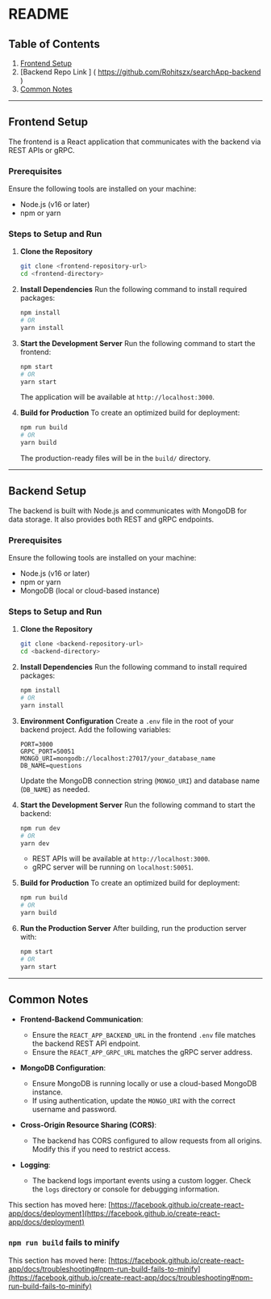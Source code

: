 # README

## Table of Contents
1. [Frontend Setup](#frontend-setup)
2. [Backend Repo Link ] ( https://github.com/Rohitszx/searchApp-backend ) 
3. [Common Notes](#common-notes)

---

## Frontend Setup
The frontend is a React application that communicates with the backend via REST APIs or gRPC.

### Prerequisites
Ensure the following tools are installed on your machine:
- Node.js (v16 or later)
- npm or yarn

### Steps to Setup and Run
1. **Clone the Repository**
   ```bash
   git clone <frontend-repository-url>
   cd <frontend-directory>
   ```

2. **Install Dependencies**
   Run the following command to install required packages:
   ```bash
   npm install
   # OR
   yarn install
   ```

3. **Start the Development Server**
   Run the following command to start the frontend:
   ```bash
   npm start
   # OR
   yarn start
   ```
   The application will be available at `http://localhost:3000`.

4. **Build for Production**
   To create an optimized build for deployment:
   ```bash
   npm run build
   # OR
   yarn build
   ```
   The production-ready files will be in the `build/` directory.

---

## Backend Setup
The backend is built with Node.js and communicates with MongoDB for data storage. It also provides both REST and gRPC endpoints.

### Prerequisites
Ensure the following tools are installed on your machine:
- Node.js (v16 or later)
- npm or yarn
- MongoDB (local or cloud-based instance)

### Steps to Setup and Run
1. **Clone the Repository**
   ```bash
   git clone <backend-repository-url>
   cd <backend-directory>
   ```

2. **Install Dependencies**
   Run the following command to install required packages:
   ```bash
   npm install
   # OR
   yarn install
   ```

3. **Environment Configuration**
   Create a `.env` file in the root of your backend project. Add the following variables:
   ```env
   PORT=3000
   GRPC_PORT=50051
   MONGO_URI=mongodb://localhost:27017/your_database_name
   DB_NAME=questions
   ```
   Update the MongoDB connection string (`MONGO_URI`) and database name (`DB_NAME`) as needed.

4. **Start the Development Server**
   Run the following command to start the backend:
   ```bash
   npm run dev
   # OR
   yarn dev
   ```
   - REST APIs will be available at `http://localhost:3000`.
   - gRPC server will be running on `localhost:50051`.

5. **Build for Production**
   To create an optimized build for deployment:
   ```bash
   npm run build
   # OR
   yarn build
   ```

6. **Run the Production Server**
   After building, run the production server with:
   ```bash
   npm start
   # OR
   yarn start
   ```

---

## Common Notes
- **Frontend-Backend Communication**:
  - Ensure the `REACT_APP_BACKEND_URL` in the frontend `.env` file matches the backend REST API endpoint.
  - Ensure the `REACT_APP_GRPC_URL` matches the gRPC server address.

- **MongoDB Configuration**:
  - Ensure MongoDB is running locally or use a cloud-based MongoDB instance.
  - If using authentication, update the `MONGO_URI` with the correct username and password.

- **Cross-Origin Resource Sharing (CORS)**:
  - The backend has CORS configured to allow requests from all origins. Modify this if you need to restrict access.

- **Logging**:
  - The backend logs important events using a custom logger. Check the `logs` directory or console for debugging information.



This section has moved here: [https://facebook.github.io/create-react-app/docs/deployment](https://facebook.github.io/create-react-app/docs/deployment)

### `npm run build` fails to minify

This section has moved here: [https://facebook.github.io/create-react-app/docs/troubleshooting#npm-run-build-fails-to-minify](https://facebook.github.io/create-react-app/docs/troubleshooting#npm-run-build-fails-to-minify)
